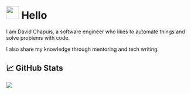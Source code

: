 # <img src="https://raw.githubusercontent.com/MartinHeinz/MartinHeinz/master/wave.gif" width="35px"> Hello

I am David Chapuis, a software engineer who likes to automate things and solve problems with code. 

I also share my knowledge through mentoring and tech writing.


## &#x1f4c8; GitHub Stats

<a href="https://github.com/MartinHeinz/MartinHeinz">
  <img align="center" src="https://github-readme-stats.vercel.app/api/top-langs/?username=davidchapuis&hide=java,html,tex&title_color=ffffff&text_color=c9cacc&icon_color=2bbc8a&bg_color=1d1f21&langs_count=3" />
</a>
